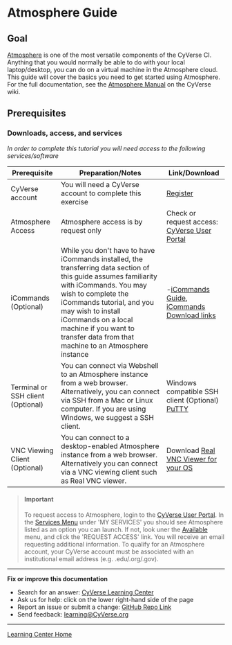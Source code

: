 # Atmosphere Guide

## Goal

[Atmosphere](http://www.cyverse.org/atmosphere) is one of the most
versatile components of the CyVerse CI. Anything that you would normally
be able to do with your local laptop/desktop, you can do on a virtual
machine in the Atmosphere cloud. This guide will cover the basics you
need to get started using Atmosphere. For the full documentation, see
the [Atmosphere
Manual](https://wiki.cyverse.org/wiki/display/atmman/Atmosphere+Manual+Table+of+Contents)
on the CyVerse wiki.


## Prerequisites

### Downloads, access, and services

*In order to complete this tutorial you will need access to the
following services/software*

| Prerequisite | Preparation/Notes | Link/Download |
| --- | --- | --- |
| CyVerse account | You will need a CyVerse account to complete this exercise | [Register](https://user.cyverse.org/) |
| Atmosphere Access | Atmosphere access is by request only | Check or request access: [CyVerse User Portal](https://user.cyverse.org/services/mine) |
| iCommands (Optional) | While you don't have to have iCommands installed, the transferring data section of this guide assumes familiarity with iCommands. You may wish to complete the iCommands tutorial, and you may wish to install iCommands on a local machine if you want to transfer data from that machine to an Atmosphere instance | -[iCommands Guide](https://cyverse-data-store-guide.readthedocs-hosted.com/en/latest/step2.html), [iCommands Download links](https://wiki.cyverse.org/wiki/display/DS/Setting+Up+iCommands) |
| Terminal or SSH client (Optional) | You can connect via Webshell to an Atmosphere instance from a web browser. Alternatively, you can connect via SSH from a Mac or Linux computer. If you are using Windows, we suggest a SSH client. | Windows compatible SSH client (Optional) [PuTTY](https://www.chiark.greenend.org.uk/~sgtatham/putty/latest.html) |
| VNC Viewing Client (Optional) | You can connect to a desktop-enabled Atmosphere instance from a web browser. Alternatively you can connect via a VNC viewing client such as Real VNC viewer. | Download [Real VNC Viewer for your OS](https://www.realvnc.com/download/viewer/) |

> #### Important
> To request access to Atmosphere, login to the [CyVerse User Portal](). In the [Services Menu](https://user.cyverse.org/services/mine) under
> 'MY SERVICES' you should see Atmosphere listed as an option you can launch. If not, look uner the
> [Available](https://user.cyverse.org/services/available) menu, and click
> the 'REQUEST ACCESS' link. You will receive an email requesting
> additional information. To qualify for an Atmosphere account, your
> CyVerse account must be associated with an institutional email address
> (e.g. .edu/.org/.gov).


------------------------------------------------------------------------

**Fix or improve this documentation**

-   Search for an answer: [CyVerse Learning Center](https://learning.cyverse.org/en/latest/)
-   Ask us for help: click on the lower right-hand side of the page
-   Report an issue or submit a change: [GitHub Repo Link](https://github.com/CyVerse-learning-materials/atmosphere_guide/tree/mkdocs)
-   Send feedback: [learning@CyVerse.org](learning@CyVerse.org)

------------------------------------------------------------------------

[Learning Center Home](http://learning.cyverse.org/)